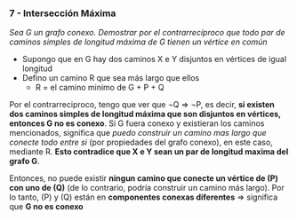 ### 7 - Intersección Máxima
_Sea G un grafo conexo. Demostrar por el contrarrecíproco que todo par de caminos simples de longitud máxima de G tienen un vértice en común_
- Supongo que en G hay dos caminos X e Y disjuntos en vértices de igual longitud
- Defino un camino R que sea más largo que ellos 
	- R = el camino minimo de G + P + Q

Por el contrarreciproco, tengo que ver que $\neg$Q => $\neg$P, es decir, **si existen dos caminos simples de longitud máxima que son disjuntos en vértices, entonces G no es conexo**.
Si G fuera conexo y existieran los caminos mencionados, significa que _puedo construir un camino mas largo que conecte todo entre si_ (por propiedades del grafo conexo), en este caso, mediante R. **Esto contradice que X e Y sean un par de longitud maxima del grafo G**.

Entonces, no puede existir **ningun camino que conecte un vértice de (P) con uno de (Q)** (de lo contrario, podría construir un camino más largo). Por lo tanto, (P) y (Q) están en **componentes conexas diferentes** => significa que **G no es conexo**